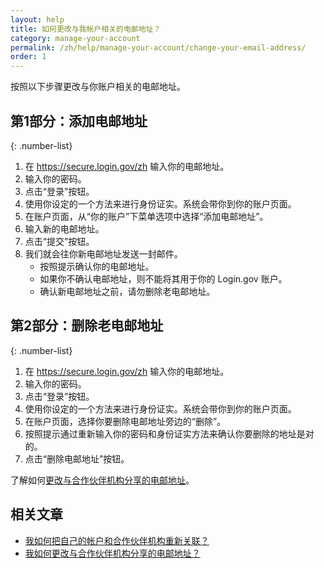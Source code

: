```yaml
---
layout: help
title: 如何更改与我帐户相关的电邮地址？
category: manage-your-account
permalink: /zh/help/manage-your-account/change-your-email-address/
order: 1
---
```


按照以下步骤更改与你账户相关的电邮地址。

## 第1部分：添加电邮地址

{: .number-list}
1. 在 <https://secure.login.gov/zh> 输入你的电邮地址。
1. 输入你的密码。
1. 点击“登录”按钮。
1. 使用你设定的一个方法来进行身份证实。系统会带你到你的账户页面。
1. 在账户页面，从“你的账户”下菜单选项中选择“添加电邮地址”。
1. 输入新的电邮地址。
1. 点击“提交”按钮。
1. 我们就会往你新电邮地址发送一封邮件。
   * 按照提示确认你的电邮地址。
   * 如果你不确认电邮地址，则不能将其用于你的 Login.gov 账户。
   * 确认新电邮地址之前，请勿删除老电邮地址。

## 第2部分：删除老电邮地址

{: .number-list}
1. 在 <https://secure.login.gov/zh> 输入你的电邮地址。
1. 输入你的密码。
1. 点击“登录”按钮。
1. 使用你设定的一个方法来进行身份证实。系统会带你到你的账户页面。
1. 在账户页面，选择你要删除电邮地址旁边的“删除”。
1. 按照提示通过重新输入你的密码和身份证实方法来确认你要删除的地址是对的。
1. 点击“删除电邮地址”按钮。

了解如何[更改与合作伙伴机构分享的电邮地址](#)。

## 相关文章

* [我如何把自己的帐户和合作伙伴机构重新关联？](/zh/help/manage-your-account/relink-your-accounts/)
* [我如何更改与合作伙伴机构分享的电邮地址？](/zh/help/manage-your-account/change-partner-email-address/)
